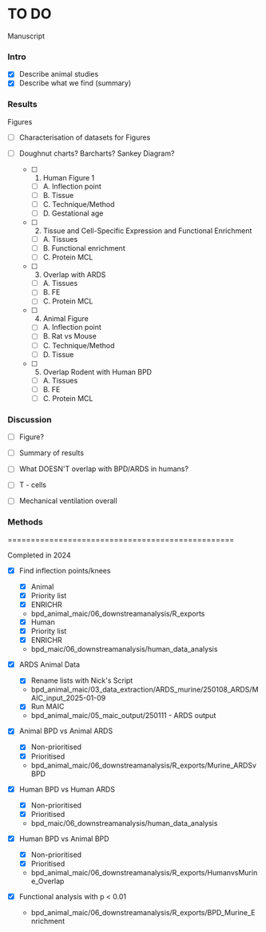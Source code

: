 # TO DO

Manuscript

### Intro

- [x] Describe animal studies
- [x] Describe what we find (summary) 

### Results

Figures

- [ ] Characterisation of datasets for Figures
- [ ] Doughnut charts? Barcharts? Sankey Diagram?
        
    - [ ] 1. Human Figure 1
      - [ ] A. Inflection point
      - [ ] B. Tissue
      - [ ] C. Technique/Method
      - [ ] D. Gestational age
         
   - [ ] 2. Tissue and Cell-Specific Expression and Functional Enrichment
     - [ ]   A. Tissues
     - [ ]   B. Functional enrichment
     - [ ]   C. Protein MCL
     
   - [ ] 3. Overlap with ARDS
     - [ ]   A. Tissues
     - [ ]   B. FE
     - [ ]   C. Protein MCL 
            
    - [ ] 4. Animal Figure 
      - [ ] A. Inflection point
      - [ ] B. Rat vs Mouse
      - [ ] C. Technique/Method
      - [ ] D. Tissue

   - [ ] 5. Overlap Rodent with Human BPD
     - [ ]   A. Tissues
     - [ ]   B. FE
     - [ ]   C. Protein MCL

### Discussion

- [ ] Figure?
- [ ] Summary of results
- [ ] What DOESN'T overlap with BPD/ARDS in humans?
- [ ] T - cells
- [ ] Mechanical ventilation overall


### Methods
      
=================================================


Completed in 2024

- [X] Find inflection points/knees
  - [x]  Animal
    - [x] Priority list
    - [X] ENRICHR
    - bpd_animal_maic/06_downstreamanalysis/R_exports
  - [x]  Human
    - [x] Priority list
    - [X] ENRICHR
    - bpd_maic/06_downstreamanalysis/human_data_analysis

- [x] ARDS Animal Data
  - [x] Rename lists with Nick's Script
  - bpd_animal_maic/03_data_extraction/ARDS_murine/250108_ARDS/MAIC_input_2025-01-09
  - [x] Run MAIC
  - bpd_animal_maic/05_maic_output/250111 - ARDS output
      
- [x] Animal BPD vs Animal ARDS
  - [x] Non-prioritised
  - [x] Prioritised
  - bpd_animal_maic/06_downstreamanalysis/R_exports/Murine_ARDSvBPD
        
- [x] Human BPD vs Human ARDS
  - [x] Non-prioritised
  - [x] Prioritised
  - bpd_maic/06_downstreamanalysis/human_data_analysis
        
- [x] Human BPD vs Animal BPD
  - [x] Non-prioritised
  - [x] Prioritised
  - bpd_animal_maic/06_downstreamanalysis/R_exports/HumanvsMurine_Overlap
     
- [x] Functional analysis with p < 0.01
  - bpd_animal_maic/06_downstreamanalysis/R_exports/BPD_Murine_Enrichment
